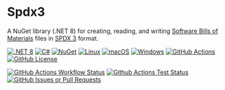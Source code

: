 # Spdx3
A NuGet library (.NET 8) for creating, reading, and writing [Software Bills of Materials](https://www.ntia.gov/page/software-bill-materials) files in [SPDX 3](https://spdx.github.io/spdx-spec/v3.0.1/) format.

[![.NET 8](https://img.shields.io/badge/.NET-8.0.x-blue)](#)
[![C#](https://custom-icon-badges.demolab.com/badge/C%23-%23239120.svg?logo=cshrp&logoColor=white)](#)
[![NuGet](https://img.shields.io/badge/NuGet-004880?logo=nuget&logoColor=fff)](#)
[![Linux](https://img.shields.io/badge/Linux-FCC624?logo=linux&logoColor=black)](#)
[![macOS](https://img.shields.io/badge/macOS-000000?logo=apple&logoColor=F0F0F0)](#)
[![Windows](https://custom-icon-badges.demolab.com/badge/Windows-0078D6?logo=windows11&logoColor=white)](#)
[![GitHub Actions](https://img.shields.io/badge/GitHub_Actions-2088FF?logo=github-actions&logoColor=white)](#)
[![GitHub License](https://img.shields.io/github/license/mharrah/Spdx3)](#)

[![GitHub Actions Workflow Status](https://img.shields.io/github/actions/workflow/status/mharrah/Spdx3/ci.yml)](#)
[![Github Actions Test Status](https://gist.githubusercontent.com/mharrah/e434f7b17274a026c153482b64e5cf91/raw/cd49c6b261bc91582c29cf74b10c140e184c3707/badge.svg)](#)
[![GitHub Issues or Pull Requests](https://img.shields.io/github/issues/mharrah/Spdx3)](#)
